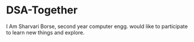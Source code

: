 # DSA-Together
I Am Sharvari Borse, second year computer engg.
would like to participate to learn new things and explore.
